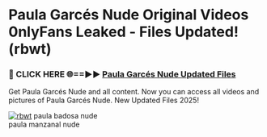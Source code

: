 # Paula Garcés Nude Original Videos 0nlyFans Leaked - Files Updated! (rbwt)

<h3>🔴 CLICK HERE 🌐==►► <a href="https://tinyurl.com/yrmya6cz" rel="nofollow">Paula Garcés Nude Updated Files</a></h3>

Get Paula Garcés Nude and all content. Now you can access all videos and pictures of Paula Garcés Nude. New Updated Files 2025!

[![rbwt](https://i.imgur.com/FMdXYCs.gif)](https://tinyurl.com/yrmya6cz)
paula badosa nude<br>
paula manzanal nude